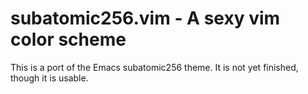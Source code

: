 # subatomic256.vim - A sexy vim color scheme

This is a port of the Emacs subatomic256 theme. It is not yet finished,
though it is usable.
